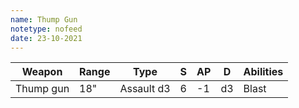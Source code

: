 ```yaml
---
name: Thump Gun
notetype: nofeed
date: 23-10-2021
---
```


| Weapon    | Range | Type       | S   | AP  | D   | Abilities |
| --------- | ----- | ---------- | --- | --- | --- | --------- |
| Thump gun | 18"   | Assault d3 | 6   | -1  | d3  | Blast     |
